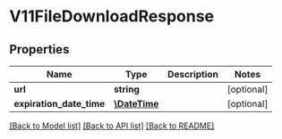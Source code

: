 # V11FileDownloadResponse

## Properties
Name | Type | Description | Notes
------------ | ------------- | ------------- | -------------
**url** | **string** |  | [optional] 
**expiration_date_time** | [**\DateTime**](\DateTime.md) |  | [optional] 

[[Back to Model list]](../README.md#documentation-for-models) [[Back to API list]](../README.md#documentation-for-api-endpoints) [[Back to README]](../README.md)


